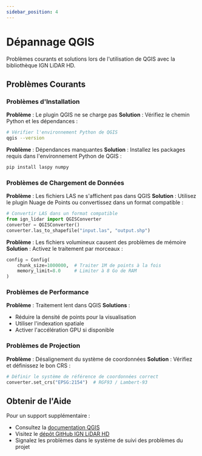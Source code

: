 ```yaml
---
sidebar_position: 4
---
```


# Dépannage QGIS

Problèmes courants et solutions lors de l'utilisation de QGIS avec la bibliothèque IGN LiDAR HD.

## Problèmes Courants

### Problèmes d'Installation

**Problème** : Le plugin QGIS ne se charge pas
**Solution** : Vérifiez le chemin Python et les dépendances :

```bash
# Vérifier l'environnement Python de QGIS
qgis --version
```

**Problème** : Dépendances manquantes
**Solution** : Installez les packages requis dans l'environnement Python de QGIS :

```bash
pip install laspy numpy
```

### Problèmes de Chargement de Données

**Problème** : Les fichiers LAS ne s'affichent pas dans QGIS
**Solution** : Utilisez le plugin Nuage de Points ou convertissez dans un format compatible :

```python
# Convertir LAS dans un format compatible
from ign_lidar import QGISConverter
converter = QGISConverter()
converter.las_to_shapefile("input.las", "output.shp")
```

**Problème** : Les fichiers volumineux causent des problèmes de mémoire
**Solution** : Activez le traitement par morceaux :

```python
config = Config(
    chunk_size=1000000,  # Traiter 1M de points à la fois
    memory_limit=8.0     # Limiter à 8 Go de RAM
)
```

### Problèmes de Performance

**Problème** : Traitement lent dans QGIS
**Solutions** :

- Réduire la densité de points pour la visualisation
- Utiliser l'indexation spatiale
- Activer l'accélération GPU si disponible

### Problèmes de Projection

**Problème** : Désalignement du système de coordonnées
**Solution** : Vérifiez et définissez le bon CRS :

```python
# Définir le système de référence de coordonnées correct
converter.set_crs("EPSG:2154")  # RGF93 / Lambert-93
```

## Obtenir de l'Aide

Pour un support supplémentaire :

- Consultez la [documentation QGIS](https://qgis.org/documentation/)
- Visitez le [dépôt GitHub IGN LiDAR HD](https://github.com/sducournau/IGN_LIDAR_HD_DATASET)
- Signalez les problèmes dans le système de suivi des problèmes du projet
